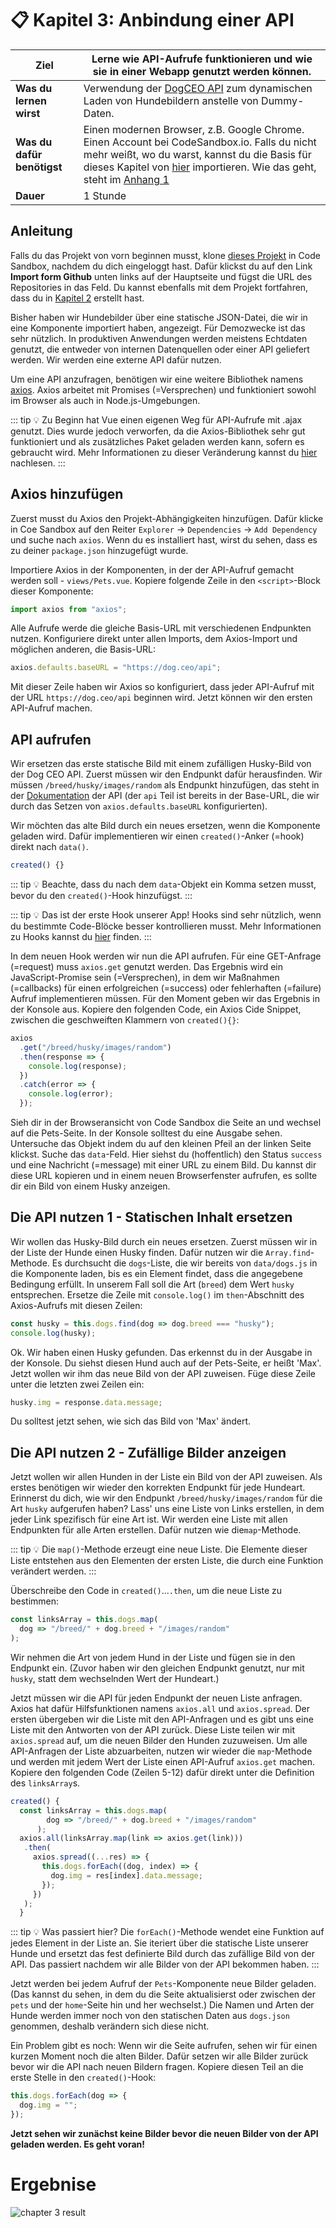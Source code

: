 # 📋 Kapitel 3: Anbindung einer API

| **Ziel**                   | Lerne wie API-Aufrufe funktionieren und wie sie in einer Webapp genutzt werden können.                                                                                                                                                                                                                 |
| -------------------------- | ------------------------------------------------------------------------------------------------------------------------------------------------------------------------------------------------------------------------------------------------------------------------------------------------------ |
| **Was du lernen wirst**    | Verwendung der [DogCEO API](https://dog.ceo/dog-api/) zum dynamischen Laden von Hundebildern anstelle von Dummy-Daten.                                                                                                                                                                                 |
| **Was du dafür benötigst** | Einen modernen Browser, z.B. Google Chrome. Einen Account bei CodeSandbox.io. Falls du nicht mehr weißt, wo du warst, kannst du die Basis für dieses Kapitel von [hier](https://github.com/VueVixens/projects/tree/master/chapter-2-end) importieren. Wie das geht, steht im [Anhang 1](appendix_1.md) |
| **Dauer**                  | 1 Stunde                                                                                                                                                                                                                                                                                               |

## Anleitung

Falls du das Projekt von vorn beginnen musst, klone [dieses Projekt](https://github.com/VueVixens/projects/tree/master/chapter-1-end) in Code Sandbox, nachdem du dich eingeloggt hast. Dafür klickst du auf den Link **Import form Github** unten links auf der Hauptseite und fügst die URL des Repositories in das Feld. Du kannst ebenfalls mit dem Projekt fortfahren, dass du in [Kapitel 2](ch2.md) erstellt hast.

Bisher haben wir Hundebilder über eine statische JSON-Datei, die wir in eine Komponente importiert haben, angezeigt. Für Demozwecke ist das sehr nützlich. In produktiven Anwendungen werden meistens Echtdaten genutzt, die entweder von internen Datenquellen oder einer API geliefert werden. Wir werden eine externe API dafür nutzen.

Um eine API anzufragen, benötigen wir eine weitere Bibliothek namens [axios](https://github.com/axios/axios). Axios arbeitet mit Promises (=Versprechen) und funktioniert sowohl im Browser als auch in Node.js-Umgebungen.

::: tip 💡
Zu Beginn hat Vue einen eigenen Weg für API-Aufrufe mit .ajax genutzt. Dies wurde jedoch verworfen, da die Axios-Bibliothek sehr gut funktioniert und als zusätzliches Paket geladen werden kann, sofern es gebraucht wird. Mehr Informationen zu dieser Veränderung kannst du [hier](https://medium.com/the-vue-point/retiring-vue-resource-871a82880af4) nachlesen.
:::

## Axios hinzufügen

Zuerst musst du Axios den Projekt-Abhängigkeiten hinzufügen. Dafür klicke in Coe Sandbox auf den Reiter `Explorer` -> `Dependencies` -> `Add Dependency` und suche nach `axios`. Wenn du es installiert hast, wirst du sehen, dass es zu deiner `package.json` hinzugefügt wurde.

Importiere Axios in der Komponenten, in der der API-Aufruf gemacht werden soll - `views/Pets.vue`. Kopiere folgende Zeile in den `<script>`-Block dieser Komponente:

```js
import axios from "axios";
```

Alle Aufrufe werde die gleiche Basis-URL mit verschiedenen Endpunkten nutzen. Konfiguriere direkt unter allen Imports, dem Axios-Import und möglichen anderen, die Basis-URL:

```js
axios.defaults.baseURL = "https://dog.ceo/api";
```

Mit dieser Zeile haben wir Axios so konfiguriert, dass jeder API-Aufruf mit der URL `https://dog.ceo/api` beginnen wird. Jetzt können wir den ersten API-Aufruf machen.

## API aufrufen

Wir ersetzen das erste statische Bild mit einem zufälligen Husky-Bild von der Dog CEO API. Zuerst müssen wir den Endpunkt dafür herausfinden. Wir müssen `/breed/husky/images/random` als Endpunkt hinzufügen, das steht in der [Dokumentation](https://dog.ceo/dog-api/) der API (der `api` Teil ist bereits in der Base-URL, die wir durch das Setzen von `axios.defaults.baseURL` konfigurierten).

Wir möchten das alte Bild durch ein neues ersetzen, wenn die Komponente geladen wird. Dafür implementieren wir einen `created()`-Anker (=hook) direkt nach `data()`.

```js
created() {}
```

::: tip 💡
Beachte, dass du nach dem `data`-Objekt ein Komma setzen musst, bevor du den `created()`-Hook hinzufügst.
:::

::: tip 💡
Das ist der erste Hook unserer App! Hooks sind sehr nützlich, wenn du bestimmte Code-Blöcke besser kontrollieren musst. Mehr Informationen zu Hooks kannst du [hier](https://vuejs.org/v2/guide/instance.html#Instance-Lifecycle-Hooks) finden.
:::

In dem neuen Hook werden wir nun die API aufrufen. Für eine GET-Anfrage (=request) muss `axios.get` genutzt werden. Das Ergebnis wird ein JavaScript-Promise sein (=Versprechen), in dem wir Maßnahmen (=callbacks) für einen erfolgreichen (=success) oder fehlerhaften (=failure) Aufruf implementieren müssen. Für den Moment geben wir das Ergebnis in der Konsole aus. Kopiere den folgenden Code, ein Axios Cide Snippet, zwischen die geschweiften Klammern von `created(){}`:

```js
axios
  .get("/breed/husky/images/random")
  .then(response => {
    console.log(response);
  })
  .catch(error => {
    console.log(error);
  });
```

Sieh dir in der Browseransicht von Code Sandbox die Seite an und wechsel auf die Pets-Seite. In der Konsole solltest du eine Ausgabe sehen. Untersuche das Objekt indem du auf den kleinen Pfeil an der linken Seite klickst. Suche das `data`-Feld. Hier siehst du (hoffentlich) den Status `success` und eine Nachricht (=message) mit einer URL zu einem Bild. Du kannst dir diese URL kopieren und in einem neuen Browserfenster aufrufen, es sollte dir ein Bild von einem Husky anzeigen.

## Die API nutzen 1 - Statischen Inhalt ersetzen

Wir wollen das Husky-Bild durch ein neues ersetzen. Zuerst müssen wir in der Liste der Hunde einen Husky finden. Dafür nutzen wir die `Array.find`-Methode. Es durchsucht die `dogs`-Liste, die wir bereits von `data/dogs.js` in die Komponente laden, bis es ein Element findet, dass die angegebene Bedingung erfüllt. In unserem Fall soll die Art (`breed`) dem Wert `husky` entsprechen. Ersetze die Zeile mit `console.log()` im `then`-Abschnitt des Axios-Aufrufs mit diesen Zeilen:

```js
const husky = this.dogs.find(dog => dog.breed === "husky");
console.log(husky);
```

Ok. Wir haben einen Husky gefunden. Das erkennst du in der Ausgabe in der Konsole. Du siehst diesen Hund auch auf der Pets-Seite, er heißt 'Max'. Jetzt wollen wir ihm das neue Bild von der API zuweisen. Füge diese Zeile unter die letzten zwei Zeilen ein:

```js
husky.img = response.data.message;
```

Du solltest jetzt sehen, wie sich das Bild von 'Max' ändert.

## Die API nutzen 2 - Zufällige Bilder anzeigen

Jetzt wollen wir allen Hunden in der Liste ein Bild von der API zuweisen. Als erstes benötigen wir wieder den korrekten Endpunkt für jede Hundeart. Erinnerst du dich, wie wir den Endpunkt `/breed/husky/images/random` für die Art `husky` aufgerufen haben? Lass' uns eine Liste von Links erstellen, in dem jeder Link spezifisch für eine Art ist. Wir werden eine Liste mit allen Endpunkten für alle Arten erstellen. Dafür nutzen wie die`map`-Methode.

::: tip 💡
Die `map()`-Methode erzeugt eine neue Liste. Die Elemente dieser Liste entstehen aus den Elementen der ersten Liste, die durch eine Funktion verändert werden.
:::

Überschreibe den Code in `created()`...`.then`, um die neue Liste zu bestimmen:

```js
const linksArray = this.dogs.map(
  dog => "/breed/" + dog.breed + "/images/random"
);
```

Wir nehmen die Art von jedem Hund in der Liste und fügen sie in den Endpunkt ein. (Zuvor haben wir den gleichen Endpunkt genutzt, nur mit `husky`, statt dem wechselnden Wert der Hundeart.)

Jetzt müssen wir die API für jeden Endpunkt der neuen Liste anfragen. Axios hat dafür Hilfsfunktionen namens `axios.all` und `axios.spread`. Der ersten übergeben wir die Liste mit den API-Anfragen und es gibt uns eine Liste mit den Antworten von der API zurück. Diese Liste teilen wir mit `axios.spread` auf, um die neuen Bilder den Hunden zuzuweisen.
Um alle API-Anfragen der Liste abzuarbeiten, nutzen wir wieder die `map`-Methode und werden mit jedem Wert der Liste einen API-Aufruf `axios.get` machen.
Kopiere den folgenden Code (Zeilen 5-12) dafür direkt unter die Definition des `linksArray`s.

```js {5-12}
created() {
  const linksArray = this.dogs.map(
        dog => "/breed/" + dog.breed + "/images/random"
      );
  axios.all(linksArray.map(link => axios.get(link)))
   .then(
     axios.spread((...res) => {
       this.dogs.forEach((dog, index) => {
         dog.img = res[index].data.message;
       });
     })
   );
  }
```

::: tip 💡
Was passiert hier? Die `forEach()`-Methode wendet eine Funktion auf jedes Element in der Liste an. Sie iteriert über die statische Liste unserer Hunde und ersetzt das fest definierte Bild durch das zufällige Bild von der API. Das passiert nachdem wir alle Bilder von der API bekommen haben.
:::

Jetzt werden bei jedem Aufruf der `Pets`-Komponente neue Bilder geladen. (Das kannst du sehen, in dem du die Seite aktualisierst oder zwischen der `pets` und der `home`-Seite hin und her wechselst.) Die Namen und Arten der Hunde werden immer noch von den statischen Daten aus `dogs.json` genommen, deshalb verändern sich diese nicht.

Ein Problem gibt es noch: Wenn wir die Seite aufrufen, sehen wir für einen kurzen Moment noch die alten Bilder. Dafür setzen wir alle Bilder zurück bevor wir die API nach neuen Bildern fragen.
Kopiere diesen Teil an die erste Stelle in den `created()`-Hook:

```js
this.dogs.forEach(dog => {
  dog.img = "";
});
```

**Jetzt sehen wir zunächst keine Bilder bevor die neuen Bilder von der API geladen werden. Es geht voran!**

# Ergebnise

![chapter 3 result](./images/petshop_chapter3.jpg)
